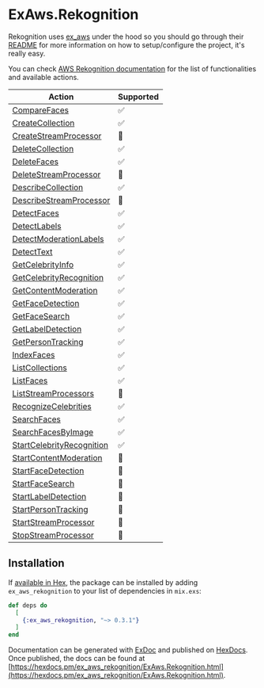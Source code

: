 # ExAws.Rekognition

Rekognition uses [ex_aws](https://github.com/ex-aws/ex_aws) under the hood so you should go through their [README](https://github.com/ex-aws/ex_aws/blob/master/README.md) for more information on how to setup/configure the project, it's really easy.

You can check [AWS Rekognition documentation](https://docs.aws.amazon.com/rekognition/latest/dg/API_Operations.html) for the list of functionalities and available actions.

| Action                                                                                                            | Supported |
| ----------------------------------------------------------------------------------------------------------------- | --------- |
| [CompareFaces](https://docs.aws.amazon.com/rekognition/latest/dg/API_CompareFaces.html)                           | ✅        |
| [CreateCollection](https://docs.aws.amazon.com/rekognition/latest/dg/API_CreateCollection.html)                   | ✅        |
| [CreateStreamProcessor](https://docs.aws.amazon.com/rekognition/latest/dg/API_CreateStreamProcessor.html)         | 🚫        |
| [DeleteCollection](https://docs.aws.amazon.com/rekognition/latest/dg/API_DeleteCollection.html)                   | ✅        |
| [DeleteFaces](https://docs.aws.amazon.com/rekognition/latest/dg/API_DeleteFaces.html)                             | ✅        |
| [DeleteStreamProcessor](https://docs.aws.amazon.com/rekognition/latest/dg/API_DeleteStreamProcessor.html)         | 🚫        |
| [DescribeCollection](https://docs.aws.amazon.com/rekognition/latest/dg/API_DescribeCollection.html)               | ✅        |
| [DescribeStreamProcessor](https://docs.aws.amazon.com/rekognition/latest/dg/API_DescribeStreamProcessor.html)     | 🚫        |
| [DetectFaces](https://docs.aws.amazon.com/rekognition/latest/dg/API_DetectFaces.html)                             | ✅        |
| [DetectLabels](https://docs.aws.amazon.com/rekognition/latest/dg/API_DetectLabels.html)                           | ✅        |
| [DetectModerationLabels](https://docs.aws.amazon.com/rekognition/latest/dg/API_DetectModerationLabels.html)       | ✅        |
| [DetectText](https://docs.aws.amazon.com/rekognition/latest/dg/API_DetectText.html)                               | ✅        |
| [GetCelebrityInfo](https://docs.aws.amazon.com/rekognition/latest/dg/API_GetCelebrityInfo.html)                   | ✅        |
| [GetCelebrityRecognition](https://docs.aws.amazon.com/rekognition/latest/dg/API_GetCelebrityRecognition.html)     | ✅        |
| [GetContentModeration](https://docs.aws.amazon.com/rekognition/latest/dg/API_GetContentModeration.html)           | ✅        |
| [GetFaceDetection](https://docs.aws.amazon.com/rekognition/latest/dg/API_GetFaceDetection.html)                   | ✅        |
| [GetFaceSearch](https://docs.aws.amazon.com/rekognition/latest/dg/API_GetFaceSearch.html)                         | ✅        |
| [GetLabelDetection](https://docs.aws.amazon.com/rekognition/latest/dg/API_GetLabelDetection.html)                 | ✅        |
| [GetPersonTracking](https://docs.aws.amazon.com/rekognition/latest/dg/API_GetPersonTracking.html)                 | ✅        |
| [IndexFaces](https://docs.aws.amazon.com/rekognition/latest/dg/API_IndexFaces.html)                               | ✅        |
| [ListCollections](https://docs.aws.amazon.com/rekognition/latest/dg/API_ListCollections.html)                     | ✅        |
| [ListFaces](https://docs.aws.amazon.com/rekognition/latest/dg/API_ListFaces.html)                                 | ✅        |
| [ListStreamProcessors](https://docs.aws.amazon.com/rekognition/latest/dg/API_ListStreamProcessors.html)           | 🚫        |
| [RecognizeCelebrities](https://docs.aws.amazon.com/rekognition/latest/dg/API_RecognizeCelebrities.html)           | ✅        |
| [SearchFaces](https://docs.aws.amazon.com/rekognition/latest/dg/API_SearchFaces.html)                             | ✅        |
| [SearchFacesByImage](https://docs.aws.amazon.com/rekognition/latest/dg/API_SearchFacesByImage.html)               | ✅        |
| [StartCelebrityRecognition](https://docs.aws.amazon.com/rekognition/latest/dg/API_StartCelebrityRecognition.html) | ✅        |
| [StartContentModeration](https://docs.aws.amazon.com/rekognition/latest/dg/API_StartContentModeration.html)       | 🚫        |
| [StartFaceDetection](https://docs.aws.amazon.com/rekognition/latest/dg/API_StartFaceDetection.html)               | 🚫        |
| [StartFaceSearch](https://docs.aws.amazon.com/rekognition/latest/dg/API_StartFaceSearch.html)                     | 🚫        |
| [StartLabelDetection](https://docs.aws.amazon.com/rekognition/latest/dg/API_StartLabelDetection.html)             | 🚫        |
| [StartPersonTracking](https://docs.aws.amazon.com/rekognition/latest/dg/API_StartPersonTracking.html)             | 🚫        |
| [StartStreamProcessor](https://docs.aws.amazon.com/rekognition/latest/dg/API_StartStreamProcessor.html)           | 🚫        |
| [StopStreamProcessor](https://docs.aws.amazon.com/rekognition/latest/dg/API_StopStreamProcessor.html)             | 🚫        |

## Installation

If [available in Hex](https://hex.pm/docs/publish), the package can be installed
by adding `ex_aws_rekognition` to your list of dependencies in `mix.exs`:

```elixir
def deps do
  [
    {:ex_aws_rekognition, "~> 0.3.1"}
  ]
end
```

Documentation can be generated with [ExDoc](https://github.com/elixir-lang/ex_doc)
and published on [HexDocs](https://hexdocs.pm). Once published, the docs can
be found at [https://hexdocs.pm/ex_aws_rekognition/ExAws.Rekognition.html](https://hexdocs.pm/ex_aws_rekognition/ExAws.Rekognition.html).
